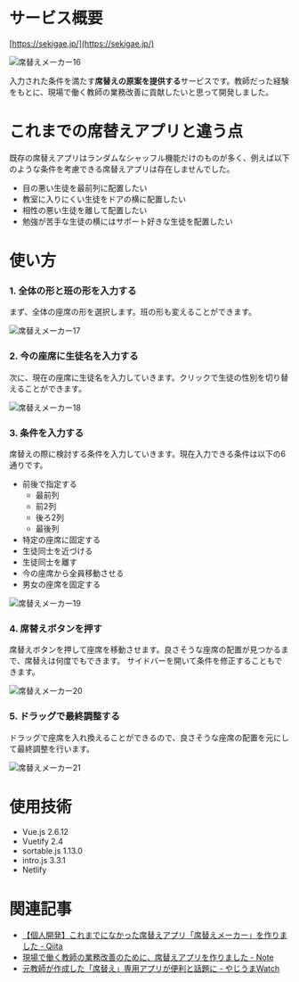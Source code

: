 # サービス概要
[https://sekigae.jp/](https://sekigae.jp/)

![席替えメーカー16](https://user-images.githubusercontent.com/72296262/115614380-9f34f780-a328-11eb-93eb-a8b020c04b2f.gif)

入力された条件を満たす**席替えの原案を提供する**サービスです。教師だった経験をもとに、現場で働く教師の業務改善に貢献したいと思って開発しました。

# これまでの席替えアプリと違う点

既存の席替えアプリはランダムなシャッフル機能だけのものが多く、例えば以下のような条件を考慮できる席替えアプリは存在しませんでした。

- 目の悪い生徒を最前列に配置したい
- 教室に入りにくい生徒をドアの横に配置したい
- 相性の悪い生徒を離して配置したい
- 勉強が苦手な生徒の横にはサポート好きな生徒を配置したい

# 使い方
### 1. 全体の形と班の形を入力する
まず、全体の座席の形を選択します。班の形も変えることができます。

![席替えメーカー17](https://user-images.githubusercontent.com/72296262/115615369-d657d880-a329-11eb-9eb0-c6b71f06df47.gif)

### 2. 今の座席に生徒名を入力する
次に、現在の座席に生徒名を入力していきます。クリックで生徒の性別を切り替えることができます。

![席替えメーカー18](https://user-images.githubusercontent.com/72296262/115616619-5d598080-a32b-11eb-9031-9514965164ac.gif)

### 3. 条件を入力する
席替えの際に検討する条件を入力していきます。現在入力できる条件は以下の6通りです。

- 前後で指定する
    - 最前列
    - 前2列
    - 後ろ2列
    - 最後列
- 特定の座席に固定する
- 生徒同士を近づける
- 生徒同士を離す
- 今の座席から全員移動させる
- 男女の座席を固定する

![席替えメーカー19](https://user-images.githubusercontent.com/72296262/111792836-fdc11d00-8907-11eb-8970-30a86b23596f.gif)

### 4. 席替えボタンを押す
席替えボタンを押して座席を移動させます。良さそうな座席の配置が見つかるまで、席替えは何度でもできます。
サイドバーを開いて条件を修正することもできます。

![席替えメーカー20](https://user-images.githubusercontent.com/72296262/111793244-6ad4b280-8908-11eb-9d92-140a6f027d83.gif)

### 5. ドラッグで最終調整する
ドラッグで座席を入れ換えることができるので、良さそうな座席の配置を元にして最終調整を行います。

![席替えメーカー21](https://user-images.githubusercontent.com/72296262/111793418-9a83ba80-8908-11eb-8bc7-8275a83524a6.gif)

# 使用技術
- Vue.js 2.6.12
- Vuetify 2.4
- sortable.js 1.13.0
- intro.js 3.3.1
- Netlify

# 関連記事
- [【個人開発】これまでになかった席替えアプリ「席替えメーカー」を作りました \- Qiita](https://qiita.com/krpk1900/items/22963432b62a9004717c)
- [現場で働く教師の業務改善のために、席替えアプリを作りました \- Note](https://note.com/krpk1900/n/n4453088b89dd)
- [元教師が作成した「席替え」専用アプリが便利と話題に \- やじうまWatch](https://internet.watch.impress.co.jp/docs/yajiuma/1312508.html)
